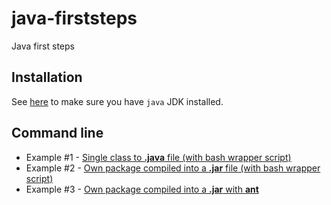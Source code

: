 # java-firststeps

Java first steps

## Installation

See [here](JAVA.md) to make sure you have `java` JDK installed.

## Command line

* Example #1 - [Single class to **.java** file (with bash wrapper script)](01-command-line/example01/README.md)
* Example #2 - [Own package compiled into a **.jar** file (with bash wrapper script)](01-command-line/example02/README.md)
* Example #3 - [Own package compiled into a **.jar** with **ant**](01-command-line/example03/README.md)
